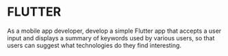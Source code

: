 # FLUTTER

As a mobile app developer, develop a simple Flutter app that accepts a user input and displays a summary of keywords used by various users, so that users can suggest what technologies do they find interesting.
